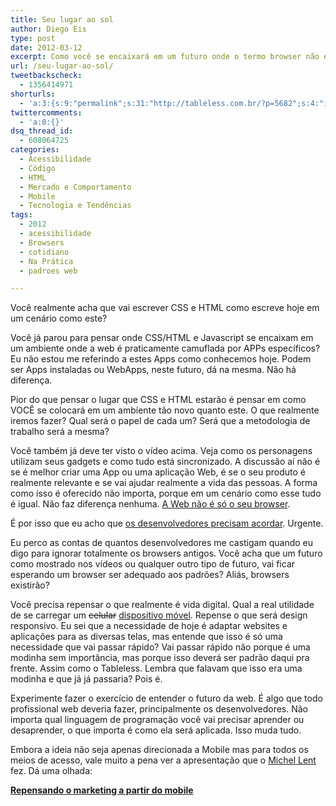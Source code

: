 ```yaml
---
title: Seu lugar ao sol
author: Diego Eis
type: post
date: 2012-03-12
excerpt: Como você se encaixará em um futuro onde o termo browser não existe mais?
url: /seu-lugar-ao-sol/
tweetbackscheck:
  - 1356414971
shorturls:
  - 'a:3:{s:9:"permalink";s:31:"http://tableless.com.br/?p=5682";s:4:"isgd";s:19:"http://is.gd/1nCHyU";s:7:"tinyurl";s:26:"http://tinyurl.com/6vbmstj";}'
twittercomments:
  - 'a:0:{}'
dsq_thread_id:
  - 608064725
categories:
  - Acessibilidade
  - Código
  - HTML
  - Mercado e Comportamento
  - Mobile
  - Tecnologia e Tendências
tags:
  - 2012
  - acessibilidade
  - Browsers
  - cotidiano
  - Na Prática
  - padroes web

---
```

Você realmente acha que vai escrever CSS e HTML como escreve hoje em um cenário como este?
  
Você já parou para pensar onde CSS/HTML e Javascript se encaixam em um ambiente onde a web é praticamente camuflada por APPs específicos? Eu não estou me referindo a estes Apps como conhecemos hoje. Podem ser Apps instaladas ou WebApps, neste futuro, dá na mesma. Não há diferença.

Pior do que pensar o lugar que CSS e HTML estarão é pensar em como VOCÊ se colocará em um ambiente tão novo quanto este. O que realmente iremos fazer? Qual será o papel de cada um? Será que a metodologia de trabalho será a mesma?



Você também já deve ter visto o vídeo acima. Veja como os personagens utilizam seus gadgets e como tudo está sincronizado. A discussão aí não é se é melhor criar uma App ou uma aplicação Web, é se o seu produto é realmente relevante e se vai ajudar realmente a vida das pessoas. A forma como isso é oferecido não importa, porque em um cenário como esse tudo é igual. Não faz diferença nenhuma. [A Web não é só o seu browser][1]. 

É por isso que eu acho que [os desenvolvedores precisam acordar][2]. Urgente.
  
Eu perco as contas de quantos desenvolvedores me castigam quando eu digo para ignorar totalmente os browsers antigos. Você acha que um futuro como mostrado nos vídeos ou qualquer outro tipo de futuro, vai ficar esperando um browser ser adequado aos padrões? Aliás, browsers existirão? 

Você precisa repensar o que realmente é vida digital. Qual a real utilidade de se carregar um <del>celular</del> <ins>dispositivo móvel</ins>. Repense o que será design responsivo. Eu sei que a necessidade de hoje é adaptar websites e aplicações para as diversas telas, mas entende que isso é só uma necessidade que vai passar rápido? Vai passar rápido não porque é uma modinha sem importância, mas porque isso deverá ser padrão daqui pra frente. Assim como o Tableless. Lembra que falavam que isso era uma modinha e que já já passaria? Pois é.

Experimente fazer o exercício de entender o futuro da web. É algo que todo profissional web deveria fazer, principalmente os desenvolvedores. Não importa qual linguagem de programação você vai precisar aprender ou desaprender, o que importa é como ela será aplicada. Isso muda tudo.

Embora a ideia não seja apenas direcionada a Mobile mas para todos os meios de acesso, vale muito a pena ver a apresentação que o [Michel Lent][3] fez. Dá uma olhada:

<div style="width:595px" id="__ss_11955809">
  <strong style="display:block;margin:12px 0 4px"><a href="http://www.slideshare.net/mlent68/repensando-o-marketing-a-partir-do-mobile" title="Repensando o marketing a partir do mobile" target="_blank">Repensando o marketing a partir do mobile</a></strong>
</div>

 [1]: http://tableless.com.br/utilizando-apps-em-vez-de-browsers/
 [2]: http://tableless.com.br/agora-e-a-vez-dos-desenvolvedores/
 [3]: http://www.viuisso.com.br/?utm_source=TablelessComBr&utm_medium=linkPost&utm_campaign=PostBlog